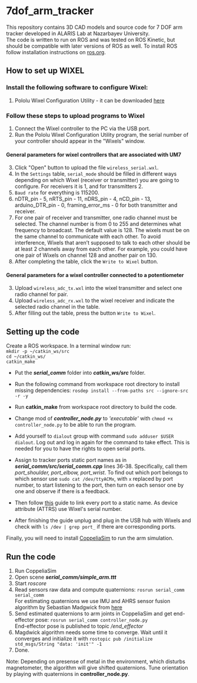 # 7dof_arm_tracker
This repository contains 3D CAD models and source code for 7 DOF arm tracker developed in ALARIS Lab at Nazarbayev University.  
The code is written to run on ROS and was tested on ROS Kinetic, but should be compatible with later versions of ROS as well. To install ROS follow installation instructions on [ros.org](http://handlebarsjs.com/).

## How to set up WIXEL

### Install the following software to configure Wixel:
1. Pololu Wixel Configuration Utility - it can be downloaded [here](https://www.pololu.com/product/1336/resources)
 
### Follow these steps to upload programs to Wixel
1. Connect the Wixel controller to the PC via the USB port.
2. Run the Pololu Wixel Configuration Utility program, the serial number of your controller should appear in the "Wixels" window.

#### General parameters for wixel controllers that are associated with UM7
3. Click "Open" button to upload the file `wireless_serial.wxl`.
4. In the `Settings` table, `serial_mode` should be filled in different ways depending on which Wixel (receiver or transmitter) you are going to configure. For receivers it is 1, and for transmitters 2. 
5. `Baud rate` for everything is 115200.
6. nDTR_pin - 5, nRTS_pin - 11, nDRS_pin - 4, nCD_pin - 13, arduino_DTR_pin - 0, framing_error_ms - 0 for both transmitter and receiver.
7. For one pair of receiver and transmitter, one radio channel must be selected. The channel number is from 0 to 255 and determines what frequency to broadcast. The default value is 128. The wixels must be on the same channel to communicate with each other. To avoid interference, Wixels that aren’t supposed to talk to each other should be at least 2 channels away from each other. For example, you could have one pair of Wixels on channel 128 and another pair on 130.
8. After completing the table, click the `Write to Wixel` button.

#### General parameters for a wixel controller connected to a potentiometer
3. Upload `wireless_adc_tx.wxl` into the wixel transmitter and select one radio channel for pair.
4. Upload `wireless_adc_rx.wxl` to the wixel receiver and indicate the selected radio channel in the table.
5. After filling out the table, press the button `Write to Wixel`.

## Setting up the code
Create a ROS workspace. In a terminal window run:  
`mkdir -p ~/catkin_ws/src`  
`cd ~/catkin_ws/`  
`catkin_make`  

* Put the ***serial_comm*** folder into ***catkin_ws/src*** folder.  
* Run the following command from workspace root directory to install missing dependencies: `rosdep install --from-paths src --ignore-src -r -y`  
* Run **catkin_make** from workspace root directory to build the code.

* Change mod of ***controller_node.py*** to *'executable'* with `chmod +x controller_node.py` to be able to run the program.  
* Add yourself to `dialout` group with command `sudo adduser $USER dialout`. Log out and log in again for the command to take effect. This is needed for you to have the rights to open serial ports.  
* Assign to tracker ports static port names as in ***serial_comm/src/serial_comm.cpp*** lines 36-38. Specifically, call them *port_shoulder, port_elbow, port_wrist*. To find out which port belongs to which sensor use `sudo cat /dev/ttyACMx`, with `x` replaced by port number, to start listening to the port, then turn on each sensor one by one and observe if there is a feedback.
* Then follow [this](https://msadowski.github.io/linux-static-port) guide to link every port to a static name. As device attribute (ATTRS) use Wixel's serial number.
* After finishing the guide unplug and plug in the USB hub with Wixels and check  with `ls /dev | grep port_` if there are corresponding ports.

Finally, you will need to install [CoppeliaSim](https://www.coppeliarobotics.com/) to run the arm simulation.

## Run the code
1. Run CoppeliaSim
2. Open scene ***serial_comm/simple_arm.ttt***
3. Start *roscore*
4. Read sensors raw data and compute quaternions: `rosrun serial_comm serial_comm`  
For estimating quaternions we use IMU and AHRS sensor fusion algorithm by Sebastian Madgwick from [here](https://x-io.co.uk/open-source-imu-and-ahrs-algorithms/)
5. Send estimated quaternions to arm joints in CoppeliaSim and get end-effector pose: `rosrun serial_comm controller_node.py`  
End-effector pose is published to topic */end_effector*
6. Magdwick algorithm needs some time to converge. Wait until it converges and initialize it with `rostopic pub /initialize std_msgs/String "data: 'init'" -1`
7. Done.

Note: Depending on presense of metal in the environment, which disturbs magnetometer, the algorithm will give shifted quaternions. Tune orientation by playing with quaternions in **controller_node.py**.

